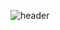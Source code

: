 ![header](https://capsule-render.vercel.app/api?type=waving&color=gradient&customColorList=4,5,6,7,30&height=300&section=header&text=Welcome%20to%20Hyejoo's%20Github!&fontSize=40)
